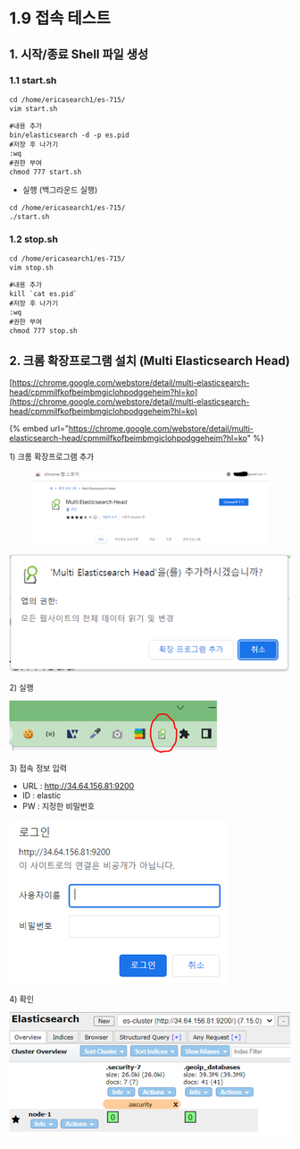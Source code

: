 # 1.9 접속 테스트

## 1. 시작/종료 Shell 파일 생성

### 1.1 start.sh

```
cd /home/ericasearch1/es-715/
vim start.sh
```

```
#내용 추가
bin/elasticsearch -d -p es.pid
#저장 후 나가기
:wq
#권한 부여
chmod 777 start.sh 
```

* 실행 (백그라운드 실행)

```
cd /home/ericasearch1/es-715/
./start.sh 
```

### 1.2 stop.sh&#x20;

```
cd /home/ericasearch1/es-715/
vim stop.sh
```

```
#내용 추가
kill `cat es.pid`
#저장 후 나가기
:wq
#권한 부여
chmod 777 stop.sh 
```



## 2. 크롬 확장프로그램 설치 (Multi Elasticsearch Head)

[https://chrome.google.com/webstore/detail/multi-elasticsearch-head/cpmmilfkofbeimbmgiclohpodggeheim?hl=ko](https://chrome.google.com/webstore/detail/multi-elasticsearch-head/cpmmilfkofbeimbmgiclohpodggeheim?hl=ko)

{% embed url="https://chrome.google.com/webstore/detail/multi-elasticsearch-head/cpmmilfkofbeimbmgiclohpodggeheim?hl=ko" %}

1\) 크롬 확장프로그램 추가&#x20;

<figure><img src="../.gitbook/assets/image (4).png" alt=""><figcaption></figcaption></figure>

![](<../.gitbook/assets/image (6).png>)

2\) 실행

![](<../.gitbook/assets/image (5).png>)

3\) 접속 정보 입력&#x20;

* URL : http://34.64.156.81:9200
* ID : elastic
* PW : 지정한 비밀번호&#x20;

![](<../.gitbook/assets/image (9).png>)

4\) 확인

![](<../.gitbook/assets/image (18).png>)
